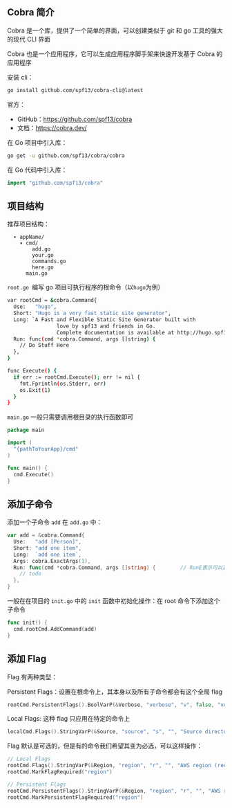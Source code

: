 ## Cobra 简介

Cobra 是一个库，提供了一个简单的界面，可以创建类似于 git 和 go 工具的强大的现代 CLI 界面

Cobra 也是一个应用程序，它可以生成应用程序脚手架来快速开发基于 Cobra 的应用程序

安装 cli：

```bash
go install github.com/spf13/cobra-cli@latest
```

官方：

- GitHub：<https://github.com/spf13/cobra>
- 文档：<https://cobra.dev/>

在 Go 项目中引入库：

```bash
go get -u github.com/spf13/cobra/cobra
```

在 Go 代码中引入库：

```go
import "github.com/spf13/cobra"
```

## 项目结构

推荐项目结构：

```plain
  ▾ appName/
    ▾ cmd/
        add.go
        your.go
        commands.go
        here.go
      main.go
```

`root.go `编写 go 项目可执行程序的根命令（以`hugo`为例）

```bash
var rootCmd = &cobra.Command{
  Use:   "hugo",
  Short: "Hugo is a very fast static site generator",
  Long: `A Fast and Flexible Static Site Generator built with
                love by spf13 and friends in Go.
                Complete documentation is available at http://hugo.spf13.com`,
  Run: func(cmd *cobra.Command, args []string) {
    // Do Stuff Here
  },
}

func Execute() {
  if err := rootCmd.Execute(); err != nil {
    fmt.Fprintln(os.Stderr, err)
    os.Exit(1)
  }
}

```

`main.go` 一般只需要调用根目录的执行函数即可

```go
package main

import (
  "{pathToYourApp}/cmd"
)

func main() {
  cmd.Execute()
}

```

## 添加子命令

添加一个子命令 `add` 在 `add.go` 中：

```go
var add = &cobra.Command{
  Use:   "add [Person]",
  Short: "add one item",
  Long:  `add one item`,
  Args: cobra.ExactArgs(1),													// 指定该命令的参数输入个数 
  Run: func(cmd *cobra.Command, args []string) {		// RunE表示可以返回一个错误
    // todo
  },
}

```

一般在在项目的 `init.go` 中的 `init` 函数中初始化操作：在 root 命令下添加这个子命令

```go
func init() {
  cmd.rootCmd.AddCommand(add)
}

```

##  添加 Flag

Flag 有两种类型：

Persistent Flags：设置在根命令上，其本身以及所有子命令都会有这个全局 flag
```go
rootCmd.PersistentFlags().BoolVarP(&Verbose, "verbose", "v", false, "verbose output")
```

Local Flags: 这种 flag 只应用在特定的命令上

```go
localCmd.Flags().StringVarP(&Source, "source", "s", "", "Source directory to read from")
```

Flag 默认是可选的，但是有的命令我们希望其变为必选，可以这样操作：

```go
// Local Flags
rootCmd.Flags().StringVarP(&Region, "region", "r", "", "AWS region (required)")
rootCmd.MarkFlagRequired("region")

// Persistent Flags
rootCmd.PersistentFlags().StringVarP(&Region, "region", "r", "", "AWS region (required)")
rootCmd.MarkPersistentFlagRequired("region")

```

